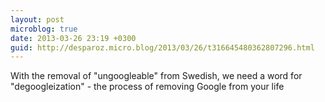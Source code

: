 ```yaml
---
layout: post
microblog: true
date: 2013-03-26 23:19 +0300
guid: http://desparoz.micro.blog/2013/03/26/t316645480362807296.html
---
```

With the removal of "ungoogleable" from Swedish, we need a word for "degoogleization" - the process of removing Google from your life
